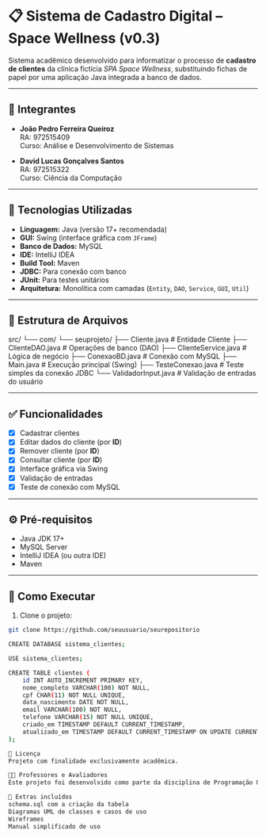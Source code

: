 # 📋 Sistema de Cadastro Digital – Space Wellness (v0.3)

Sistema acadêmico desenvolvido para informatizar o processo de **cadastro de clientes** da clínica fictícia *SPA Space Wellness*, substituindo fichas de papel por uma aplicação Java integrada a banco de dados.

---

## 👥 Integrantes

- **João Pedro Ferreira Queiroz**  
  RA: 972515409  
  Curso: Análise e Desenvolvimento de Sistemas

- **David Lucas Gonçalves Santos**  
  RA: 972515322  
  Curso: Ciência da Computação

---

## 🚀 Tecnologias Utilizadas

- **Linguagem:** Java (versão 17+ recomendada)
- **GUI:** Swing (interface gráfica com `JFrame`)
- **Banco de Dados:** MySQL
- **IDE:** IntelliJ IDEA
- **Build Tool:** Maven
- **JDBC:** Para conexão com banco
- **JUnit:** Para testes unitários
- **Arquitetura:** Monolítica com camadas (`Entity`, `DAO`, `Service`, `GUI`, `Util`)

---

## 📂 Estrutura de Arquivos

src/
└── com/
└── 
seuprojeto/
├──
Cliente.java # Entidade Cliente
├──
ClienteDAO.java # Operações de banco (DAO)
├──
ClienteService.java # Lógica de negócio
├── 
ConexaoBD.java # Conexão com MySQL
├──
Main.java # Execução principal (Swing)
├── 
TesteConexao.java # Teste simples da conexão JDBC
└── ValidadorInput.java # Validação de entradas do usuário


---

## ✅ Funcionalidades

- [x] Cadastrar clientes
- [x] Editar dados do cliente (por **ID**)
- [x] Remover cliente (por **ID**)
- [x] Consultar cliente (por **ID**)
- [x] Interface gráfica via Swing
- [x] Validação de entradas
- [x] Teste de conexão com MySQL

---

## ⚙️ Pré-requisitos

- Java JDK 17+
- MySQL Server
- IntelliJ IDEA (ou outra IDE)
- Maven

---

## 🧪 Como Executar

1. Clone o projeto:
```bash
git clone https://github.com/seuusuario/seurepositorio

CREATE DATABASE sistema_clientes;

USE sistema_clientes;

CREATE TABLE clientes (
    id INT AUTO_INCREMENT PRIMARY KEY,
    nome_completo VARCHAR(100) NOT NULL,
    cpf CHAR(11) NOT NULL UNIQUE,
    data_nascimento DATE NOT NULL,
    email VARCHAR(100) NOT NULL,
    telefone VARCHAR(15) NOT NULL UNIQUE,
    criado_em TIMESTAMP DEFAULT CURRENT_TIMESTAMP,
    atualizado_em TIMESTAMP DEFAULT CURRENT_TIMESTAMP ON UPDATE CURRENT_TIMESTAMP
);

📄 Licença
Projeto com finalidade exclusivamente acadêmica.

👨‍🏫 Professores e Avaliadores
Este projeto foi desenvolvido como parte da disciplina de Programação Orientada a Objetos e visa aplicar conceitos de modelagem, persistência de dados e interface gráfica.

📁 Extras incluídos
schema.sql com a criação da tabela
Diagramas UML de classes e casos de uso
Wireframes
Manual simplificado de uso
